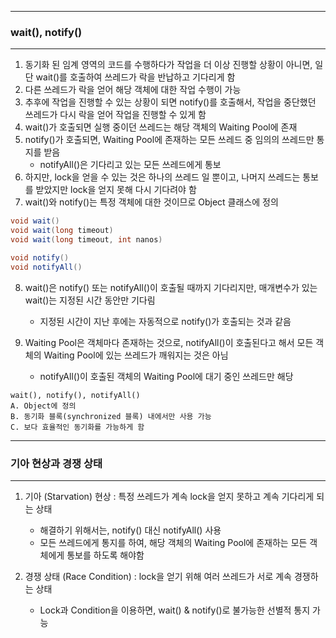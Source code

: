 -----
### wait(), notify()
-----
1. 동기화 된 임계 영역의 코드를 수행하다가 작업을 더 이상 진행할 상황이 아니면, 일단 wait()를 호출하여 쓰레드가 락을 반납하고 기다리게 함
2. 다른 쓰레드가 락을 얻어 해당 객체에 대한 작업 수행이 가능
3. 추후에 작업을 진행할 수 있는 상황이 되면 notify()를 호출해서, 작업을 중단했던 쓰레드가 다시 락을 얻어 작업을 진행할 수 있게 함
4. wait()가 호출되면 실행 중이던 쓰레드는 해당 객체의 Waiting Pool에 존재
5. notify()가 호출되면, Waiting Pool에 존재하는 모든 쓰레드 중 임의의 쓰레드만 통지를 받음
   - notifyAll()은 기다리고 있는 모든 쓰레드에게 통보
6. 하지만, lock을 얻을 수 있는 것은 하나의 쓰레드 일 뿐이고, 나머지 쓰레드는 통보를 받았지만 lock을 얻지 못해 다시 기다려야 함
7. wait()와 notify()는 특정 객체에 대한 것이므로 Object 클래스에 정의

```java
void wait()
void wait(long timeout)
void wait(long timeout, int nanos)

void notify()
void notifyAll()
```
8. wait()은 notify() 또는 notifyAll()이 호출될 때까지 기다리지만, 매개변수가 있는 wait()는 지정된 시간 동안만 기다림
   - 지정된 시간이 지난 후에는 자동적으로 notify()가 호출되는 것과 같음

9. Waiting Pool은 객체마다 존재하는 것으로, notifyAll()이 호출된다고 해서 모든 객체의 Waiting Pool에 있는 쓰레드가 깨워지는 것은 아님
    - notifyAll()이 호출된 객체의 Waiting Pool에 대기 중인 쓰레드만 해당
```
wait(), notify(), notifyAll()
A. Object에 정의
B. 동기화 블록(synchronized 블록) 내에서만 사용 가능
C. 보다 효율적인 동기화를 가능하게 함
```

-----
### 기아 현상과 경쟁 상태
-----
1. 기아 (Starvation) 현상 : 특정 쓰레드가 계속 lock을 얻지 못하고 계속 기다리게 되는 상태
   - 해결하기 위해서는, notify() 대신 notifyAll() 사용
   - 모든 쓰레드에게 통지를 하여, 해당 객체의 Waiting Pool에 존재하는 모든 객체에게 통보를 하도록 해야함

2. 경쟁 상태 (Race Condition) : lock을 얻기 위해 여러 쓰레드가 서로 계속 경쟁하는 상태
   - Lock과 Condition을 이용하면, wait() & notify()로 불가능한 선별적 통지 가능

